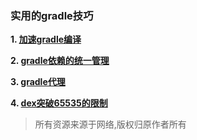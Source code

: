 ### 实用的gradle技巧


**1. [加速gradle编译](https://github.com/hacket/gradle-config/tree/master/01_%E5%8A%A0%E9%80%9Fgradle%E7%BC%96%E8%AF%91 "https://github.com/hacket/gradle-config/tree/master/01_%E5%8A%A0%E9%80%9Fgradle%E7%BC%96%E8%AF%91")**

**2. [gradle依赖的统一管理](https://github.com/hacket/gradle-config/tree/master/02_gradle%E4%BE%9D%E8%B5%96%E7%9A%84%E7%BB%9F%E4%B8%80%E7%AE%A1%E7%90%86 "https://github.com/hacket/gradle-config/tree/master/02_gradle%E4%BE%9D%E8%B5%96%E7%9A%84%E7%BB%9F%E4%B8%80%E7%AE%A1%E7%90%86")**

**3. [gradle代理](https://github.com/hacket/gradle-config/tree/master/03_gradle%E4%BB%A3%E7%90%86 "https://github.com/hacket/gradle-config/tree/master/03_gradle%E4%BB%A3%E7%90%86")**


**4. [dex突破65535的限制](https://github.com/hacket/gradle-config/tree/master/04_dex%E7%AA%81%E7%A0%B465535%E7%9A%84%E9%99%90%E5%88%B6 "https://github.com/hacket/gradle-config/tree/master/04_dex%E7%AA%81%E7%A0%B465535%E7%9A%84%E9%99%90%E5%88%B6")**

> 所有资源来源于网络,版权归原作者所有
